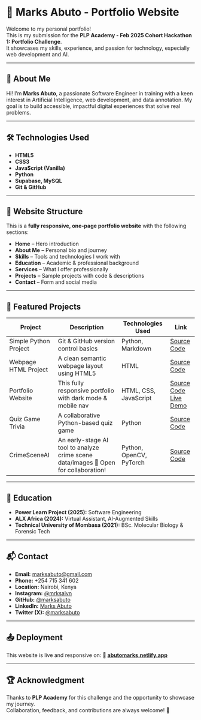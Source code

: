 # 🚀 Marks Abuto - Portfolio Website

Welcome to my personal portfolio!  
This is my submission for the **PLP Academy - Feb 2025 Cohort Hackathon 1: Portfolio Challenge**.  
It showcases my skills, experience, and passion for technology, especially web development and AI.

---

## 🌟 About Me

Hi! I’m **Marks Abuto**, a passionate Software Engineer in training with a keen interest in Artificial Intelligence, web development, and data annotation. My goal is to build accessible, impactful digital experiences that solve real problems.

---

## 🛠️ Technologies Used

- **HTML5**
- **CSS3**
- **JavaScript (Vanilla)**
- **Python**
- **Supabase, MySQL**
- **Git & GitHub**

---

## 📁 Website Structure

This is a **fully responsive, one-page portfolio website** with the following sections:

- **Home** – Hero introduction
- **About Me** – Personal bio and journey
- **Skills** – Tools and technologies I work with
- **Education** – Academic & professional background
- **Services** – What I offer professionally
- **Projects** – Sample projects with code & descriptions
- **Contact** – Form and social media

---

## 💼 Featured Projects

| Project             | Description                                                                                         | Technologies Used        | Link                       |
|---------------------|-----------------------------------------------------------------------------------------------------|---------------------------|----------------------------|
| Simple Python Project | Git & GitHub version control basics                                                              | Python, Markdown          | [Source Code](https://github.com/marksabuto/my-python-project.git) |
| Webpage HTML Project  | A clean semantic webpage layout using HTML5                                                      | HTML                      | [Source Code](https://github.com/marksabuto/my-html-project.git)   |
| Portfolio Website     | This fully responsive portfolio with dark mode & mobile nav                                      | HTML, CSS, JavaScript     | [Source Code](https://github.com/marksabuto/My_portfolio_project.git) <br> [Live Demo](https://abutomarks.netlify.app/) |
| Quiz Game Trivia      | A collaborative Python-based quiz game                                                           | Python                    | [Source Code](https://github.com/dlakk/quiz-game-triva.git)        |
| CrimeSceneAI          | An early-stage AI tool to analyze crime scene data/images 🧠 Open for collaboration!             | Python, OpenCV, PyTorch   | [Source Code](https://github.com/marksabuto/CrimeSceneAI)          |

---

## 📄 Education

- **Power Learn Project (2025):** Software Engineering
- **ALX Africa (2024):** Virtual Assistant, AI-Augmented Skills
- **Technical University of Mombasa (2021):** BSc. Molecular Biology & Forensic Tech

---

## 📬 Contact

- **Email:** [marksabuto@gmail.com](mailto:marksabuto@gmail.com)  
- **Phone:** +254 715 341 602  
- **Location:** Nairobi, Kenya  
- **Instagram:** [@mrksalvn](https://www.instagram.com/mrksalvn)  
- **GitHub:** [@marksabuto](https://github.com/marksabuto)  
- **LinkedIn:** [Marks Abuto](https://www.linkedin.com/in/marks-abuto)  
- **Twitter (X):** [@marksabuto](https://www.x.com/marksabuto/)

---

## 📤 Deployment

This website is live and responsive on:
**🔗 [abutomarks.netlify.app](https://abutomarks.netlify.app/)**

---

## 🏆 Acknowledgment

Thanks to **PLP Academy** for this challenge and the opportunity to showcase my journey.  
Collaboration, feedback, and contributions are always welcome! 🙌
